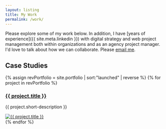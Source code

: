 ```yaml
---
layout: listing
title: My Work
permalink: /work/
---
```


Please explore some of my work below. In addition, I have [years of experience]({{ site.meta.linkedin }}) with digital strategy and web project management both within organizations and as an agency project manager. I'd love to talk about how we can collaborate. Please [email me](mailto:alex.bea@gmail.com).

## Case Studies

{% assign revPortfolio = site.portfolio | sort:"launched" | reverse %}
{% for project in revPortfolio %}
<article>
  <a href="{{ project.url | prepend: site.baseurl }}">
    <h3>{{ project.title }}</h3>
  </a>
  <p>{{ project.short-description }}</p>
  <a href="{{ project.url | prepend: site.baseurl }}">
    <img src="/{{ project.thumbnail-path }}" alt="{{ project.title }}"/>
  </a>
</article>
{% endfor %}
